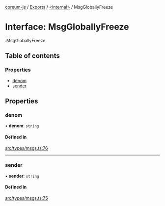 [coreum-js](../README.md) / [Exports](../modules.md) / [<internal\>](../modules/internal_.md) / MsgGloballyFreeze

# Interface: MsgGloballyFreeze

[<internal>](../modules/internal_.md).MsgGloballyFreeze

## Table of contents

### Properties

- [denom](internal_.MsgGloballyFreeze.md#denom)
- [sender](internal_.MsgGloballyFreeze.md#sender)

## Properties

### denom

• **denom**: `string`

#### Defined in

[src/types/msgs.ts:76](https://github.com/PulsaraIO/coreum-js/blob/63824e3/src/types/msgs.ts#L76)

___

### sender

• **sender**: `string`

#### Defined in

[src/types/msgs.ts:75](https://github.com/PulsaraIO/coreum-js/blob/63824e3/src/types/msgs.ts#L75)
